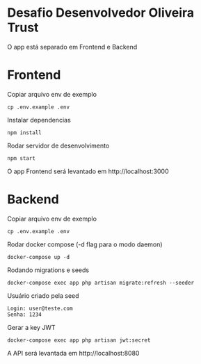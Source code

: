 # Desafio Desenvolvedor Oliveira Trust

O app está separado em Frontend e Backend 

# Frontend

Copiar arquivo env de exemplo
```
cp .env.example .env
```

Instalar dependencias
```
npm install
```

Rodar servidor de desenvolvimento
```
npm start
```

O app Frontend será levantado em http://localhost:3000


# Backend

Copiar arquivo env de exemplo
```
cp .env.example .env
```

Rodar docker compose (-d flag para o modo daemon)
```
docker-compose up -d
```

Rodando migrations e seeds
```
docker-compose exec app php artisan migrate:refresh --seeder
```

Usuário criado pela seed
```
Login: user@teste.com
Senha: 1234
```

Gerar a key JWT
```
docker-compose exec app php artisan jwt:secret
```

A API será levantada em http://localhost:8080
